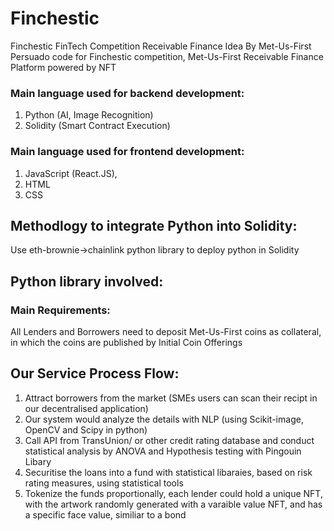 # Finchestic
Finchestic FinTech Competition Receivable Finance Idea By Met-Us-First
Persuado code for Finchestic competition, Met-Us-First Receivable Finance Platform powered by NFT
### Main language used for backend development: 
1. Python (AI, Image Recognition) 
2. Solidity (Smart Contract Execution)
### Main language used for frontend development: 
1. JavaScript (React.JS), 
2. HTML 
3. CSS
## Methodlogy to integrate Python into Solidity: 
Use eth-brownie->chainlink python library to deploy python in Solidity
## Python library involved:
### Main Requirements: 
All Lenders and Borrowers need to deposit Met-Us-First coins as collateral, in which the coins are published by Initial Coin Offerings
## Our Service Process Flow:
1. Attract borrowers from the market (SMEs users can scan their recipt in our decentralised application)
2. Our system would analyze the details with NLP (using Scikit-image, OpenCV and Scipy in python)
3. Call API from TransUnion/ or other credit rating database and conduct statistical analysis by ANOVA and Hypothesis testing with Pingouin Libary
4. Securitise the loans into a fund with statistical libaraies, based on risk rating measures, using statistical tools
5. Tokenize the funds proportionally, each lender could hold a unique NFT, with the artwork randomly generated with a varaible value NFT, and has a specific face value, similiar to a bond
